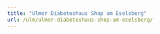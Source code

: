 ```yaml
---
title: "Ulmer Diabeteshaus Shop am Eselsberg"
url: /ulm/ulmer-diabeteshaus-shop-am-eselsberg/
---
```

